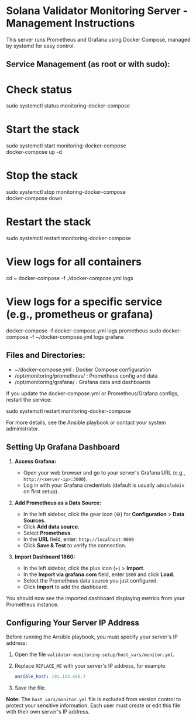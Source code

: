 Solana Validator Monitoring Server - Management Instructions
=========================================================

This server runs Prometheus and Grafana using Docker Compose, managed by systemd for easy control.

Service Management (as root or with sudo):
------------------------------------------

# Check status
sudo systemctl status monitoring-docker-compose

# Start the stack
sudo systemctl start monitoring-docker-compose  
docker-compose up -d  

# Stop the stack
sudo systemctl stop monitoring-docker-compose  
docker-compose down  


# Restart the stack
sudo systemctl restart monitoring-docker-compose

# View logs for all containers
cd ~
docker-compose -f ./docker-compose.yml logs

# View logs for a specific service (e.g., prometheus or grafana)
docker-compose -f docker-compose.yml logs prometheus
sudo docker-compose -f ~/docker-compose.yml logs grafana


Files and Directories:
----------------------
- ~/docker-compose.yml              : Docker Compose configuration
- /opt/monitoring/prometheus/       : Prometheus config and data
- /opt/monitoring/grafana/          : Grafana data and dashboards


If you update the docker-compose.yml or Prometheus/Grafana configs, restart the service:

sudo systemctl restart monitoring-docker-compose


For more details, see the Ansible playbook or contact your system administrator. 


Setting Up Grafana Dashboard
---------------------------

1. **Access Grafana:**
   - Open your web browser and go to your server's Grafana URL (e.g., `http://<server-ip>:3000`).
   - Log in with your Grafana credentials (default is usually `admin`/`admin` on first setup).

2. **Add Prometheus as a Data Source:**
   - In the left sidebar, click the gear icon (⚙️) for **Configuration** > **Data Sources**.
   - Click **Add data source**.
   - Select **Prometheus**.
   - In the **URL** field, enter: `http://localhost:9090`
   - Click **Save & Test** to verify the connection.

3. **Import Dashboard 1860:**
   - In the left sidebar, click the plus icon (+) > **Import**.
   - In the **Import via grafana.com** field, enter `1860` and click **Load**.
   - Select the Prometheus data source you just configured.
   - Click **Import** to add the dashboard.

You should now see the imported dashboard displaying metrics from your Prometheus instance. 

Configuring Your Server IP Address
-------------------------------

Before running the Ansible playbook, you must specify your server's IP address:

1. Open the file `validator-monitoring-setup/host_vars/monitor.yml`.
2. Replace `REPLACE_ME` with your server's IP address, for example:
   
   ```yaml
   ansible_host: 191.123.456.7
   ```
3. Save the file.

**Note:** The `host_vars/monitor.yml` file is excluded from version control to protect your sensitive information. Each user must create or edit this file with their own server's IP address. 